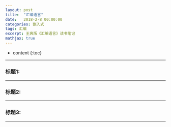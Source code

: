 ```yaml
---
layout: post
title:  "汇编语言"
date:   2018-2-8 00:00:00
categories: 嵌入式
tags: 汇编
excerpt: 王爽版《汇编语言》读书笔记
mathjax: true
---
```

* content
{:toc}
---



### 标题1:


---

### 标题2:




---

### 标题3:



---
